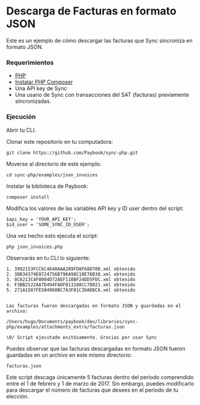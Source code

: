      
# Descarga de Facturas en formato JSON

Este es un ejemplo de cómo descargar las facturas que Sync sincroniza en formato JSON. 

### Requerimientos

- [PHP](http://php.net/)
- [Instalar PHP Composer](https://getcomposer.org/doc/00-intro.md)
- Una API key de Sync
- Una usario de Sync con transacciones del SAT (facturas) previamente sincronizadas.

### Ejecución

Abrir tu CLI. 

Clonar este repositorio en tu computadora:
	
	git clone https://github.com/Paybook/sync-php.git

Moverse al directorio de este ejemplo:

	cd sync-php/examples/json_invoices

Instalar la biblioteca de Paybook:

	composer install

Modifica los valores de las variables API key y ID user dentro del script:
	
	$api_key = 'YOUR_API_KEY';
    $id_user = 'SOME_SYNC_ID_USER';

Una vez hecho esto ejecuta el script:
	
	php json_invoices.php

Observarás en tu CLI lo siguiente:
	
	1. 3992153FCC6C4640AAA289FD8F68D700.xml obtenido
   	2. 38B34374E0724756B796A98C10E76B38.xml obtenido
   	3. 0C6213C4F8004D72AEF118BF24DD5FDC.xml obtenido
   	4. F3BB2522AA7D494FADFB13188CC7D021.xml obtenido
   	5. 271A1587FE584960BC7A3F81C3DAD8C6.xml obtenido


 	Las facturas fueron descargadas en formato JSON y guardadas en el archivo: 

   	/Users/hugo/Documents/paybook/dev/libraries/sync-php/examples/attachments_extra/facturas.json

 	\0/ Script ejecutado exitósamente. Gracias por usar Sync

Puedes observar que las facturas descargadas en formato JSON fueron guardadas en un archivo en este mismo directorio:

	facturas.json
	
Este script descaga únicamente 5 facturas dentro del periodo comprendido entre el 1 de febrero y 1 de marzo de 2017. Sin embargo, puedes modificarlo para descargar el número de facturas que desees en el periodo de tu elección.








